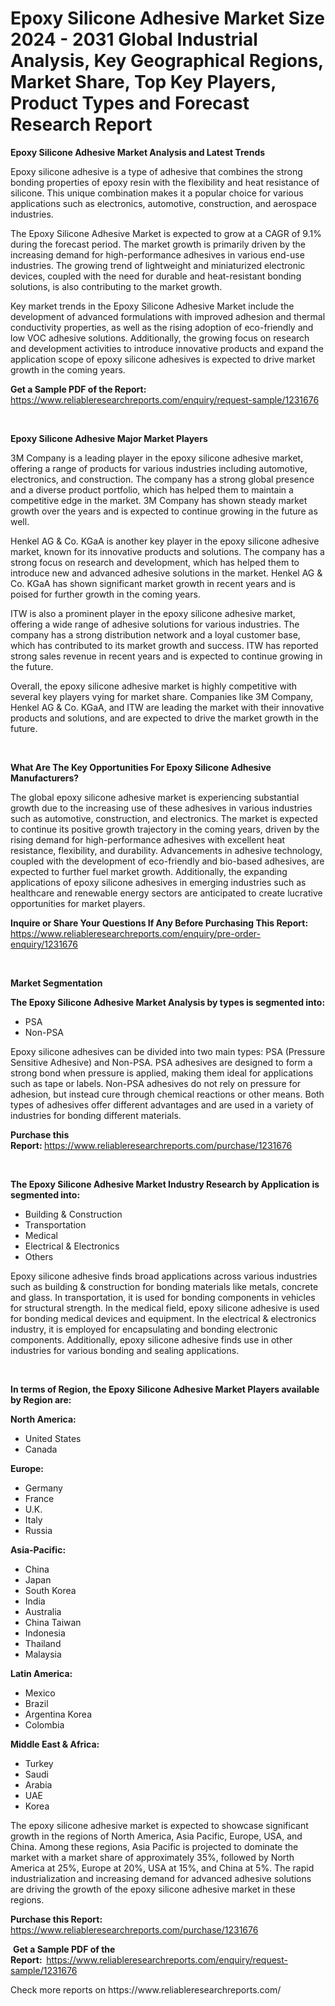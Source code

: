 <p><h1>Epoxy Silicone Adhesive Market Size 2024 - 2031 Global Industrial Analysis, Key Geographical Regions, Market Share, Top Key Players, Product Types and Forecast Research Report</h1></p><p><strong>Epoxy Silicone Adhesive Market Analysis and Latest Trends</strong></p>
<p><p>Epoxy silicone adhesive is a type of adhesive that combines the strong bonding properties of epoxy resin with the flexibility and heat resistance of silicone. This unique combination makes it a popular choice for various applications such as electronics, automotive, construction, and aerospace industries.</p><p>The Epoxy Silicone Adhesive Market is expected to grow at a CAGR of 9.1% during the forecast period. The market growth is primarily driven by the increasing demand for high-performance adhesives in various end-use industries. The growing trend of lightweight and miniaturized electronic devices, coupled with the need for durable and heat-resistant bonding solutions, is also contributing to the market growth.</p><p>Key market trends in the Epoxy Silicone Adhesive Market include the development of advanced formulations with improved adhesion and thermal conductivity properties, as well as the rising adoption of eco-friendly and low VOC adhesive solutions. Additionally, the growing focus on research and development activities to introduce innovative products and expand the application scope of epoxy silicone adhesives is expected to drive market growth in the coming years.</p></p>
<p><strong>Get a Sample PDF of the Report:&nbsp;</strong> <a href="https://www.reliableresearchreports.com/enquiry/request-sample/1231676">https://www.reliableresearchreports.com/enquiry/request-sample/1231676</a></p>
<p>&nbsp;</p>
<p><strong>Epoxy Silicone Adhesive Major Market Players</strong></p>
<p><p>3M Company is a leading player in the epoxy silicone adhesive market, offering a range of products for various industries including automotive, electronics, and construction. The company has a strong global presence and a diverse product portfolio, which has helped them to maintain a competitive edge in the market. 3M Company has shown steady market growth over the years and is expected to continue growing in the future as well.</p><p>Henkel AG & Co. KGaA is another key player in the epoxy silicone adhesive market, known for its innovative products and solutions. The company has a strong focus on research and development, which has helped them to introduce new and advanced adhesive solutions in the market. Henkel AG & Co. KGaA has shown significant market growth in recent years and is poised for further growth in the coming years.</p><p>ITW is also a prominent player in the epoxy silicone adhesive market, offering a wide range of adhesive solutions for various industries. The company has a strong distribution network and a loyal customer base, which has contributed to its market growth and success. ITW has reported strong sales revenue in recent years and is expected to continue growing in the future.</p><p>Overall, the epoxy silicone adhesive market is highly competitive with several key players vying for market share. Companies like 3M Company, Henkel AG & Co. KGaA, and ITW are leading the market with their innovative products and solutions, and are expected to drive the market growth in the future.</p></p>
<p>&nbsp;</p>
<p><strong>What Are The Key Opportunities For Epoxy Silicone Adhesive Manufacturers?</strong></p>
<p><p>The global epoxy silicone adhesive market is experiencing substantial growth due to the increasing use of these adhesives in various industries such as automotive, construction, and electronics. The market is expected to continue its positive growth trajectory in the coming years, driven by the rising demand for high-performance adhesives with excellent heat resistance, flexibility, and durability. Advancements in adhesive technology, coupled with the development of eco-friendly and bio-based adhesives, are expected to further fuel market growth. Additionally, the expanding applications of epoxy silicone adhesives in emerging industries such as healthcare and renewable energy sectors are anticipated to create lucrative opportunities for market players.</p></p>
<p><strong>Inquire or Share Your Questions If Any Before Purchasing This Report:</strong> <a href="https://www.reliableresearchreports.com/enquiry/pre-order-enquiry/1231676">https://www.reliableresearchreports.com/enquiry/pre-order-enquiry/1231676</a></p>
<p>&nbsp;</p>
<p><strong>Market Segmentation</strong></p>
<p><strong>The Epoxy Silicone Adhesive Market Analysis by types is segmented into:</strong></p>
<p><ul><li>PSA</li><li>Non-PSA</li></ul></p>
<p><p>Epoxy silicone adhesives can be divided into two main types: PSA (Pressure Sensitive Adhesive) and Non-PSA. PSA adhesives are designed to form a strong bond when pressure is applied, making them ideal for applications such as tape or labels. Non-PSA adhesives do not rely on pressure for adhesion, but instead cure through chemical reactions or other means. Both types of adhesives offer different advantages and are used in a variety of industries for bonding different materials.</p></p>
<p><strong>Purchase this Report:&nbsp;</strong><a href="https://www.reliableresearchreports.com/purchase/1231676">https://www.reliableresearchreports.com/purchase/1231676</a></p>
<p>&nbsp;</p>
<p><strong>The Epoxy Silicone Adhesive Market Industry Research by Application is segmented into:</strong></p>
<p><ul><li>Building & Construction</li><li>Transportation</li><li>Medical</li><li>Electrical & Electronics</li><li>Others</li></ul></p>
<p><p>Epoxy silicone adhesive finds broad applications across various industries such as building & construction for bonding materials like metals, concrete and glass. In transportation, it is used for bonding components in vehicles for structural strength. In the medical field, epoxy silicone adhesive is used for bonding medical devices and equipment. In the electrical & electronics industry, it is employed for encapsulating and bonding electronic components. Additionally, epoxy silicone adhesive finds use in other industries for various bonding and sealing applications.</p></p>
<p>&nbsp;</p>
<p><strong>In terms of Region, the Epoxy Silicone Adhesive Market Players available by Region are:</strong></p>
<p>
    <p> <strong> North America: </strong>
        <ul>
            <li>United States</li>
            <li>Canada</li>
        </ul>
        </p> 
    <p> <strong> Europe: </strong>
        <ul>
            <li>Germany</li>
            <li>France</li>
            <li>U.K.</li>
            <li>Italy</li>
            <li>Russia</li>
        </ul>
        </p> 
    <p> <strong> Asia-Pacific: </strong>
        <ul>
            <li>China</li>
            <li>Japan</li>
            <li>South Korea</li>
            <li>India</li>
            <li>Australia</li>
            <li>China Taiwan</li>
            <li>Indonesia</li>
            <li>Thailand</li>
            <li>Malaysia</li>
        </ul>
        </p> 
    <p> <strong> Latin America: </strong>
        <ul>
            <li>Mexico</li>
            <li>Brazil</li>
            <li>Argentina Korea</li>
            <li>Colombia</li>
        </ul>
        </p> 
    <p> <strong> Middle East & Africa: </strong>
        <ul>
            <li>Turkey</li>
            <li>Saudi</li>
            <li>Arabia</li>
            <li>UAE</li>
            <li>Korea</li>
        </ul>
    </p>
    </p>
<p><p>The epoxy silicone adhesive market is expected to showcase significant growth in the regions of North America, Asia Pacific, Europe, USA, and China. Among these regions, Asia Pacific is projected to dominate the market with a market share of approximately 35%, followed by North America at 25%, Europe at 20%, USA at 15%, and China at 5%. The rapid industrialization and increasing demand for advanced adhesive solutions are driving the growth of the epoxy silicone adhesive market in these regions.</p></p>
<p><strong>Purchase this Report: </strong><a href="https://www.reliableresearchreports.com/purchase/1231676">https://www.reliableresearchreports.com/purchase/1231676</a></p>
<p>&nbsp;<strong>Get a Sample PDF of the Report:&nbsp;&nbsp;</strong><a href="https://www.reliableresearchreports.com/enquiry/request-sample/1231676">https://www.reliableresearchreports.com/enquiry/request-sample/1231676</a></p>
<p><strong></strong></p>
<p>Check more reports on https://www.reliableresearchreports.com/</p>